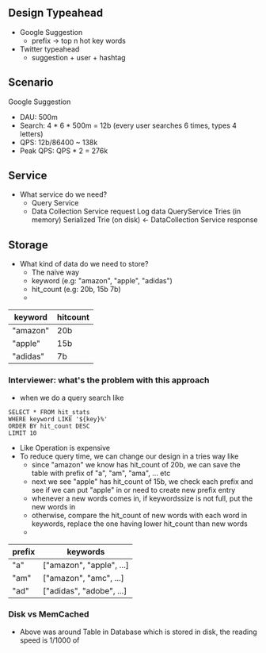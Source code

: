 ## Design Typeahead
- Google Suggestion
	- prefix -> top n hot key words
- Twitter typeahead
	- suggestion + user + hashtag

## Scenario
Google Suggestion
- DAU: 500m
- Search: 4 * 6 * 500m = 12b (every user searches 6 times, types 4 letters)
- QPS: 12b/86400 ~ 138k
- Peak QPS: QPS * 2 = 276k
## Service
- What service do we need?
	- Query Service
	- Data Collection Service
						request						Log data
QueryService						Tries (in memory)
											Serialized Trie (on disk)		<-			DataCollection Service
											    response
## Storage
- What kind of data do we need to store?
	- The naive way
	- keyword (e.g: "amazon", "apple", "adidas")
	- hit_count (e.g: 20b, 15b 7b)
	- 
| keyword | hitcount |
|--|--|
| "amazon" | 20b |
| "apple" | 15b |
| "adidas" | 7b |

### Interviewer: what's the problem with this approach
- when we do a query search like
```
SELECT * FROM hit_stats
WHERE keyword LIKE '${key}%'
ORDER BY hit_count DESC
LIMIT 10
```
- Like Operation is expensive
- To reduce query time, we can change our design in a tries way like
	- since "amazon" we know has hit_count of 20b, we can save the table with prefix of "a", "am", "ama", ... etc
	- next we see "apple" has hit_count of 15b, we check each prefix and see if we can put "apple" in or need to create new prefix entry
	- whenever a new words comes in, if keywordssize is not full, put the new words in
	- otherwise, compare the hit_count of new words with each word in keywords, replace the one having lower hit_count than new words
	- 
|prefix| keywords |
|--|--|
| "a" | ["amazon", "apple", ...] |
| "am" | ["amazon", "amc", ...] |
| "ad" | ["adidas", "adobe", ...] |
### Disk vs MemCached
- Above was around Table in Database which is stored in disk, the reading speed is 1/1000 of 
<!--stackedit_data:
eyJoaXN0b3J5IjpbODk4MzE4MDM5LC0xMzMyNTQ5OTEwLC03MT
M4ODc5MTMsMjEwODg4NzIyOCw4NDgwODgzMjBdfQ==
-->